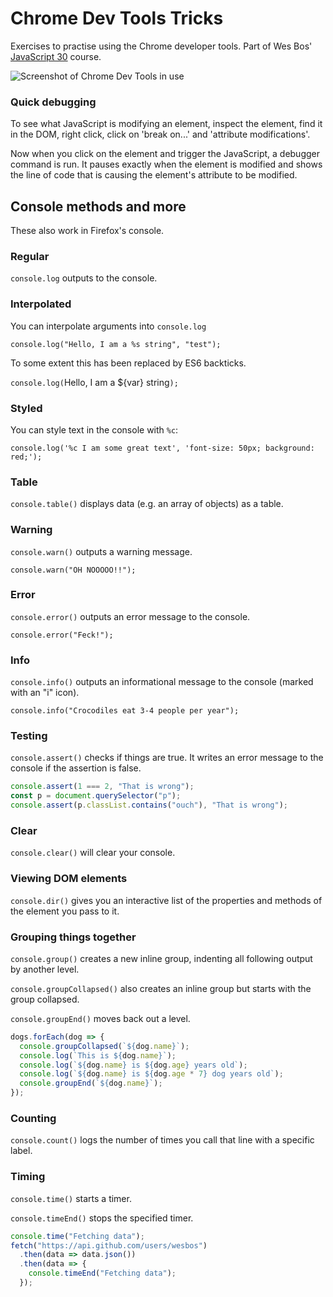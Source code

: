 # Chrome Dev Tools Tricks

Exercises to practise using the Chrome developer tools. Part of Wes Bos'
[JavaScript 30](https://javascript30.com/) course.

![Screenshot of Chrome Dev Tools in use](https://res.cloudinary.com/gerhynes/image/upload/v1515448842/dev-tools_z1g4c1.jpg)

### Quick debugging

To see what JavaScript is modifying an element, inspect the element, find it in the DOM, right click, click on 'break on...' and 'attribute modifications'.

Now when you click on the element and trigger the JavaScript, a debugger command is run. It pauses exactly when the element is modified and shows the line of code that is causing the element's attribute to be modified.

## Console methods and more

These also work in Firefox's console.

### Regular

`console.log` outputs to the console.

### Interpolated

You can interpolate arguments into `console.log`

`console.log("Hello, I am a %s string", "test");`

To some extent this has been replaced by ES6 backticks.

`console.log(`Hello, I am a ${var} string`);`

### Styled

You can style text in the console with `%c`:

`console.log('%c I am some great text', 'font-size: 50px; background: red;');`

### Table

`console.table()` displays data (e.g. an array of objects) as a table.

### Warning

`console.warn()` outputs a warning message.

`console.warn("OH NOOOOO!!");`

### Error

`console.error()` outputs an error message to the console.

`console.error("Feck!");`

### Info

`console.info()` outputs an informational message to the console (marked with an "i" icon).

`console.info("Crocodiles eat 3-4 people per year");`

### Testing

`console.assert()` checks if things are true. It writes an error message to the console if the assertion is false.

```js
console.assert(1 === 2, "That is wrong");
const p = document.querySelector("p");
console.assert(p.classList.contains("ouch"), "That is wrong");
```

### Clear

`console.clear()` will clear your console.

### Viewing DOM elements

`console.dir()` gives you an interactive list of the properties and methods of the element you pass to it.

### Grouping things together

`console.group()` creates a new inline group, indenting all following output by another level.

`console.groupCollapsed()` also creates an inline group but starts with the group collapsed.

`console.groupEnd()` moves back out a level.

```js
dogs.forEach(dog => {
  console.groupCollapsed(`${dog.name}`);
  console.log(`This is ${dog.name}`);
  console.log(`${dog.name} is ${dog.age} years old`);
  console.log(`${dog.name} is ${dog.age * 7} dog years old`);
  console.groupEnd(`${dog.name}`);
});
```

### Counting

`console.count()` logs the number of times you call that line with a specific label.

### Timing

`console.time()` starts a timer.

`console.timeEnd()` stops the specified timer.

```js
console.time("Fetching data");
fetch("https://api.github.com/users/wesbos")
  .then(data => data.json())
  .then(data => {
    console.timeEnd("Fetching data");
  });
```
